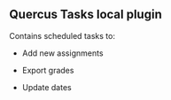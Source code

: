 ## Quercus Tasks local plugin

Contains scheduled tasks to:

- Add new assignments

- Export grades

- Update dates
